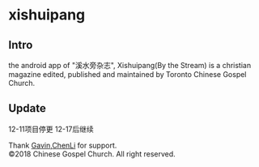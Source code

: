 # xishuipang
## Intro
the android app of "溪水旁杂志", Xishuipang(By the Stream) is a christian magazine edited, published and maintained by Toronto Chinese Gospel Church.

## Update
12-11项目停更
12-17后继续

Thank [Gavin](https://github.com/sx2gavin),[ChenLi](https://github.com/chenli888) for support.<br>
©2018 Chinese Gospel Church. All right reserved.

